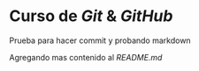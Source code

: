 # Curso de _Git_ & _GitHub_

Prueba para hacer commit y probando markdown

Agregando mas contenido al _README.md_